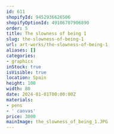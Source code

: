 ```yaml
---
id: 611
shopifyId: 9452936626506
shopifyOptionId: 49106707906890
order: 5
title: The slowness of being 1
slug: the-slowness-of-being-1
url: art-works/the-slowness-of-being-1
aliases: []
categories:
- graphics
inStock: true
isVisible: true
location: Spain
height: 100
width: 80
date: 2024-01-01T00:00:00Z
materials:
- pens
- ' canvas'
price: 3000
mainImage: the_slowness_of_being_1.JPG
---
```

